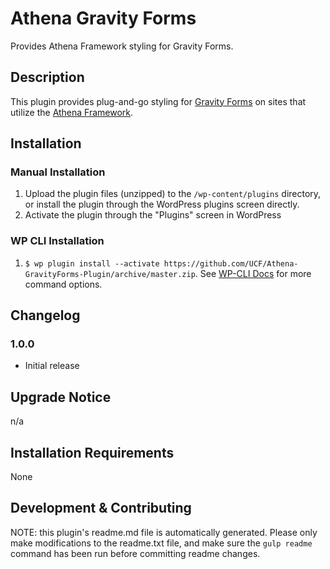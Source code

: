 # Athena Gravity Forms #

Provides Athena Framework styling for Gravity Forms.


## Description ##

This plugin provides plug-and-go styling for [Gravity Forms](http://www.gravityforms.com/) on sites that utilize the [Athena Framework](https://ucf.github.io/Athena-Framework/).


## Installation ##

### Manual Installation ###
1. Upload the plugin files (unzipped) to the `/wp-content/plugins` directory, or install the plugin through the WordPress plugins screen directly.
2. Activate the plugin through the "Plugins" screen in WordPress

### WP CLI Installation ###
1. `$ wp plugin install --activate https://github.com/UCF/Athena-GravityForms-Plugin/archive/master.zip`.  See [WP-CLI Docs](http://wp-cli.org/commands/plugin/install/) for more command options.


## Changelog ##

### 1.0.0 ###
* Initial release


## Upgrade Notice ##

n/a


## Installation Requirements ##

None


## Development & Contributing ##

NOTE: this plugin's readme.md file is automatically generated.  Please only make modifications to the readme.txt file, and make sure the `gulp readme` command has been run before committing readme changes.
